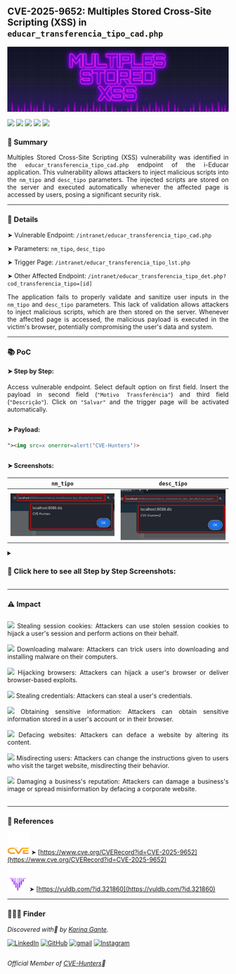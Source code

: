 ## CVE-2025-9652: Multiples Stored Cross-Site Scripting (XSS) in `educar_transferencia_tipo_cad.php` 

![](https://github.com/KarinaGante/KG-Sec/raw/main/CVEs/images/arts/multiplesStoredXssBanner2.png)

[![](https://img.shields.io/badge/🌸-CVE--2025--9652-dd53bc)](https://www.cve.org/CVERecord?id=CVE-2025-9652) ![](https://img.shields.io/badge/i--Educar-Multiples_Stored_XSS-291b3e) [![](https://img.shields.io/badge/💜-Found_by:_Karina_Gante-AA07FF)](https://karinagante.github.io/) ![](https://img.shields.io/badge/%F0%9F%92%A1-Moderate_Severity-ffd700) [![](https://img.shields.io/badge/🧬-Member_of:_CVE--Hunters-6407ab)](https://www.cvehunters.com/)

### 📝 Summary

<p align="justify">Multiples Stored Cross-Site Scripting (XSS) vulnerability was identified in the <code>educar_transferencia_tipo_cad.php</code> endpoint of the i-Educar application. This vulnerability allows attackers to inject malicious scripts into the <code>nm_tipo</code> and <code>desc_tipo</code> parameters. The injected scripts are stored on the server and executed automatically whenever the affected page is accessed by users, posing a significant security risk.</p>

---

### 🔎 Details

➤ Vulnerable Endpoint: `/intranet/educar_transferencia_tipo_cad.php`

➤ Parameters: `nm_tipo`, `desc_tipo`

➤ Trigger Page: `/intranet/educar_transferencia_tipo_lst.php`

➤ Other Affected Endpoint: `/intranet/educar_transferencia_tipo_det.php?cod_transferencia_tipo=[id]`

<p align="justify">The application fails to properly validate and sanitize user inputs in the <code>nm_tipo</code> and <code>desc_tipo</code> parameters. This lack of validation allows attackers to inject malicious scripts, which are then stored on the server. Whenever the affected page is accessed, the malicious payload is executed in the victim's browser, potentially compromising the user's data and system.</p>

---

### 📚 PoC

#### ➤ Step by Step:

<p align="justify">Access vulnerable endpoint. Select default option on first field. Insert the payload in second field (<code>"Motivo Transferência"</code>) and third field (<code>"Descrição"</code>). Click on <code>"Salvar"</code> and the trigger page will be activated automatically.</p>

##

#### ➤ Payload:

````html
"><img src=x onerror=alert('CVE-Hunters')>
````
##

#### ➤ Screenshots:

|   `nm_tipo`         |    `desc_tipo`        |
|:------------:|:------------:|
| ![](https://github.com/KarinaGante/KG-Sec/raw/main/CVEs/images/storedXss52.png)    | ![](https://github.com/KarinaGante/KG-Sec/raw/main/CVEs/images/storedXss53.png)  |

<details>
<summary><h3>📂 Click here to see all Step by Step Screenshots:</h3></summary>
<br>

![](https://github.com/KarinaGante/KG-Sec/raw/main/CVEs/images/storedXss49.png)

<br>

![](https://github.com/KarinaGante/KG-Sec/raw/main/CVEs/images/storedXss50.png)

<br>

![](https://github.com/KarinaGante/KG-Sec/raw/main/CVEs/images/storedXss51.png)

<br>

![](https://github.com/KarinaGante/KG-Sec/raw/main/CVEs/images/storedXss52.png)

<br>

![](https://github.com/KarinaGante/KG-Sec/raw/main/CVEs/images/storedXss53.png)
</details>

---


### ⚠️ Impact

##

<p align="justify">
<img src="https://img.shields.io/badge/%E2%80%A2-dd53bc"> Stealing session cookies: Attackers can use stolen session cookies to hijack a user's session and perform actions on their behalf.<br><br>
<img src="https://img.shields.io/badge/%E2%80%A2-dd53bc"> Downloading malware: Attackers can trick users into downloading and installing malware on their computers.<br><br>
<img src="https://img.shields.io/badge/%E2%80%A2-dd53bc"> Hijacking browsers: Attackers can hijack a user's browser or deliver browser-based exploits.<br><br>
<img src="https://img.shields.io/badge/%E2%80%A2-dd53bc"> Stealing credentials: Attackers can steal a user's credentials.<br><br>
<img src="https://img.shields.io/badge/%E2%80%A2-dd53bc"> Obtaining sensitive information: Attackers can obtain sensitive information stored in a user's account or in their browser.<br><br>
<img src="https://img.shields.io/badge/%E2%80%A2-dd53bc"> Defacing websites: Attackers can deface a website by altering its content.<br><br>
<img src="https://img.shields.io/badge/%E2%80%A2-dd53bc"> Misdirecting users: Attackers can change the instructions given to users who visit the target website, misdirecting their behavior.<br><br>
<img src="https://img.shields.io/badge/%E2%80%A2-dd53bc"> Damaging a business's reputation: Attackers can damage a business's image or spread misinformation by defacing a corporate website.<br><br>
</p>

---

### 🔗 References

![](https://github.com/KarinaGante/KG-Sec/raw/main/CVEs/images/logos/cve.png) ➤ [https://www.cve.org/CVERecord?id=CVE-2025-9652](https://www.cve.org/CVERecord?id=CVE-2025-9652)

![](https://github.com/KarinaGante/KG-Sec/raw/main/CVEs/images/logos/vulDB.png)➤ [https://vuldb.com/?id.321860](https://vuldb.com/?id.321860)

---

### 🕵🏻‍♀️ Finder

*Discovered with💜 by [Karina Gante](https://karinagante.github.io/).* 

[![LinkedIn](https://skillicons.dev/icons?i=linkedin&theme=dark)](https://www.linkedin.com/in/karina-gante/)
[![GitHub](https://skillicons.dev/icons?i=github&theme=dark)](https://www.github.com/KarinaGante/)
[![gmail](https://skillicons.dev/icons?i=gmail&theme=dark)](mailto:karina.gante1@gmail.com)
[![Instagram](https://skillicons.dev/icons?i=instagram&theme=dark)](https://www.instagram.com/karinovisk02/)

##

*Official Member of [CVE-Hunters](https://www.cvehunters.com/)🏹*
